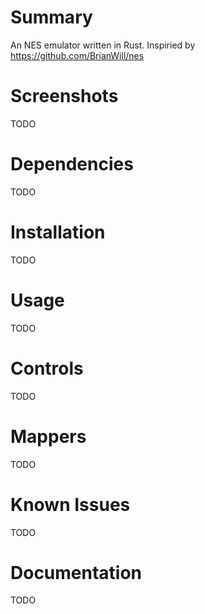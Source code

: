 # Summary

An NES emulator written in Rust. Inspiried by https://github.com/BrianWill/nes

# Screenshots

TODO

# Dependencies

TODO

# Installation

TODO

# Usage

TODO

# Controls

TODO

# Mappers

TODO

# Known Issues

TODO

# Documentation

TODO
